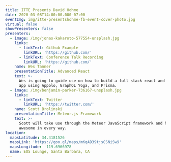 ```yaml
---
title: ITTE Presents David Hohme
date: 2020-03-08T14:00:00.000-07:00
eventImg: img/itte-presentshohme-fb-event-cover-photo.jpg
virtual: false
showPresenters: false
presenters:
  - image: /img/jonas-kakaroto-577554-unsplash.jpg
    links:
      - linkText: Github Example
        linkURL: 'https://github.com/'
      - linkText: Conference Talk Recording
        linkURL: 'https://github.com/'
    name: Wes Tanner
    presentationTitle: Advanced React
    text: >-
      Wes is going to guide use on how to build a full stack react and graphql
      app using Appolo, GraphQL Yoga, and Prisma.
  - image: /img/benjamin-parker-736167-unsplash.jpg
    links:
      - linkText: Twitter
        linkURL: 'https://twitter.com/'
    name: Scott Brolinski
    presentationTitle: Meteor.js Framework
    text: >-
      Scott will take use through the Meteor JavaScript framework and how it’s
      awesome in every way.
location:
  mapsLatitude: 34.4181526
  mapsLink: 'https://goo.gl/maps/mKqAD39tjsCSNiSw9'
  mapsLongitude: -119.6966978
  name: EOS Lounge, Santa Barbara, CA
---
```


